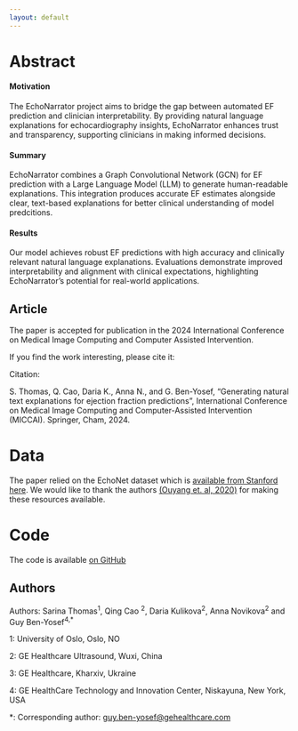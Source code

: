 ```yaml
---
layout: default
---
```


# Abstract

#### Motivation
The EchoNarrator project aims to bridge the gap between automated EF prediction and clinician interpretability. By providing natural language explanations for echocardiography insights, EchoNarrator enhances trust and transparency, supporting clinicians in making informed decisions.

#### Summary 
EchoNarrator combines a Graph Convolutional Network (GCN) for EF prediction with a Large Language Model (LLM) to generate human-readable explanations. This integration produces accurate EF estimates alongside clear, text-based explanations for better clinical understanding of model predcitions.

#### Results
Our model achieves robust EF predictions with high accuracy and clinically relevant natural language explanations. Evaluations demonstrate improved interpretability and alignment with clinical expectations, highlighting EchoNarrator’s potential for real-world applications.

## Article

The paper is accepted for publication in the 2024 International Conference on Medical Image Computing and Computer 
Assisted Intervention. 

If you find the work interesting, please cite it:

Citation: 

S. Thomas, Q. Cao, Daria K., Anna N., and G. Ben-Yosef, “Generating natural text explanations for ejection fraction predictions”,
International Conference on Medical Image Computing and Computer-Assisted Intervention (MICCAI). Springer, Cham, 2024.


[//]: # (## Supplementary Materials)
[//]: # (Appendices referenced in the article are [available here]&#40;TBD&#41;)

# Data

The paper relied on the EchoNet dataset which is [available from Stanford here](https://echonet.github.io/dynamic/index.html). 
We would like to thank the authors [(Ouyang et. al, 2020)](https://www.nature.com/articles/s41586-020-2145-8) for making these 
resources available. 



# Code

The code is available [on GitHub](https://github.com/guybenyosef/EchoNarrator)


## Authors

Authors: Sarina Thomas<sup>1</sup>, Qing Cao <sup>2</sup>, Daria Kulikova<sup>2</sup>,
Anna Novikova<sup>2</sup> and Guy Ben-Yosef<sup>4,*</sup>


1: University of Oslo, Oslo, NO

2: GE Healthcare Ultrasound, Wuxi, China

3: GE Healthcare, Kharxiv, Ukraine

4: GE HealthCare Technology and Innovation Center, Niskayuna, New York, USA

*: Corresponding author: guy.ben-yosef@gehealthcare.com
